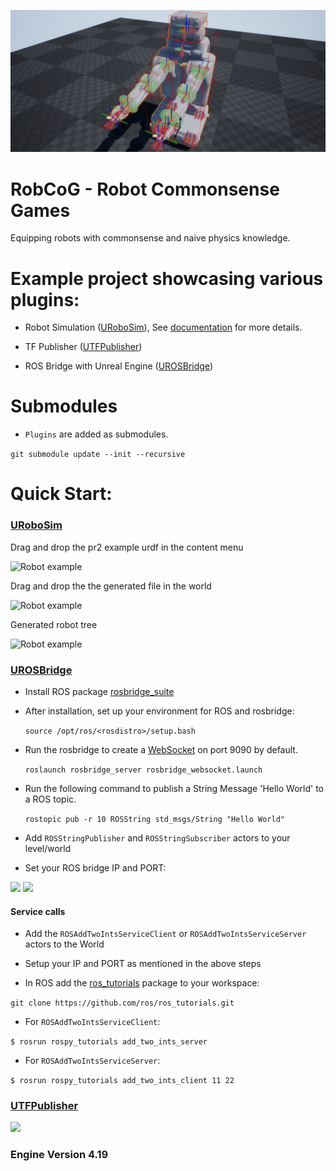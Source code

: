 
![](Documentation/Img/robot.png)

# RobCoG - **Rob**ot **Co**mmonsense **G**ames

Equipping robots with commonsense and naive physics knowledge.

# Example project showcasing various plugins:

* Robot Simulation ([URoboSim](https://github.com/robcog-iai/URoboSim)), See [documentation](Documentation/Documentation.md) for more details.

* TF Publisher ([UTFPublisher](https://github.com/robcog-iai/UTFPublisher))

* ROS Bridge with Unreal Engine ([UROSBridge](https://github.com/robcog-iai/UROSBridge))

# Submodules

 * ```Plugins``` are added as submodules.

```git submodule update --init --recursive```


# Quick Start:


### [URoboSim](https://github.com/robcog-iai/URoboSim)

Drag and drop the pr2 example urdf in the content menu

![](Documentation/Img/drag-drop-urdf.png "Robot example")

Drag and drop the the generated file in the world

![](Documentation/Img/drag-drop-robot.png "Robot example")

Generated robot tree

![](Documentation/Img/robot-tree.png "Robot example")


### [UROSBridge](https://github.com/robcog-iai/UROSBridge)

* Install ROS package [rosbridge_suite](http://wiki.ros.org/rosbridge_suite)

* After installation, set up your environment for ROS and rosbridge:

   ```source /opt/ros/<rosdistro>/setup.bash```

* Run the rosbridge to create a [WebSocket](https://www.websocket.org/) on port 9090 by default.

   ```roslaunch rosbridge_server rosbridge_websocket.launch```

* Run the following command to publish a String Message 'Hello World' to a ROS topic.

   ```rostopic pub -r 10 ROSString std_msgs/String "Hello World"```

* Add  ```ROSStringPublisher``` and ```ROSStringSubscriber``` actors to your level/world

* Set your ROS bridge IP and PORT:

![](Documentation/Img/ROSPub.JPG)
![](Documentation/Img/ROSSub.JPG)

#### Service calls

* Add the `ROSAddTwoIntsServiceClient` or `ROSAddTwoIntsServiceServer` actors to the World

* Setup your IP and PORT as mentioned in the above steps

* In ROS add the [ros_tutorials](https://github.com/ros/ros_tutorials) package to your workspace:

``` git clone https://github.com/ros/ros_tutorials.git ```

* For `ROSAddTwoIntsServiceClient`:

``` $ rosrun rospy_tutorials add_two_ints_server ```

* For `ROSAddTwoIntsServiceServer`:

``` $ rosrun rospy_tutorials add_two_ints_client 11 22 ```


### [UTFPublisher](https://github.com/robcog-iai/UTFPublisher)

![](Documentation/Img/tf_pr2.jpg)

### Engine Version 4.19
